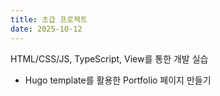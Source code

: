 ```yaml
---
title: 초급 프로젝트
date: 2025-10-12
---
```


HTML/CSS/JS, TypeScript, View를 통한 개발 실습

<!--more-->

- Hugo template를 활용한 Portfolio 페이지 만들기
